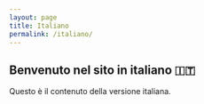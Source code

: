 ```yaml
---
layout: page
title: Italiano
permalink: /italiano/
---
```


## Benvenuto nel sito in italiano 🇮🇹

Questo è il contenuto della versione italiana.
